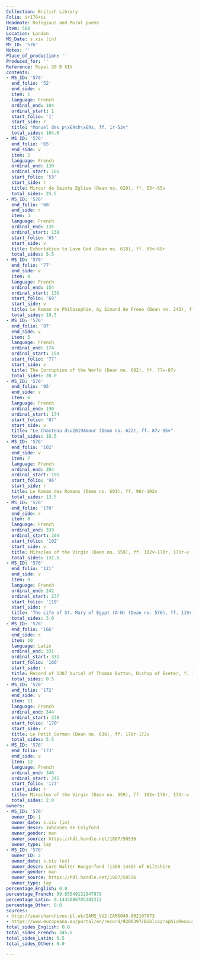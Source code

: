 ```yaml
---
Collection: British Library
Folia: i+176+ii
Headnote: Religious and Moral poems
Item: 588
Location: London
MS_Date: s.xiv (in)
MS_ID: '576'
Notes: ''
Place_of_production: ''
Produced_for: ''
Reference: Royal 20 B XIV
contents:
- MS_ID: '576'
  end_folio: '52'
  end_side: v
  item: 1
  language: French
  ordinal_end: 104
  ordinal_start: 1
  start_folio: '1'
  start_side: r
  title: "Manuel des p\xE9ch\xE9s, ff. 1r-52v"
  total_sides: 104.0
- MS_ID: '576'
  end_folio: '65'
  end_side: v
  item: 2
  language: French
  ordinal_end: 130
  ordinal_start: 105
  start_folio: '53'
  start_side: r
  title: Mirour de Seinte Eglise (Dean no. 629), ff. 53r-65v
  total_sides: 25.5
- MS_ID: '576'
  end_folio: '68'
  end_side: r
  item: 3
  language: French
  ordinal_end: 135
  ordinal_start: 130
  start_folio: '65'
  start_side: v
  title: Exhortation to Love God (Dean no. 618), ff. 65v-68r
  total_sides: 5.5
- MS_ID: '576'
  end_folio: '77'
  end_side: v
  item: 4
  language: French
  ordinal_end: 154
  ordinal_start: 136
  start_folio: '68'
  start_side: v
  title: Le Roman de Philosophie, by Simund de Frene (Dean no. 243), ff. 68v-77v
  total_sides: 18.5
- MS_ID: '576'
  end_folio: '87'
  end_side: v
  item: 5
  language: French
  ordinal_end: 174
  ordinal_start: 154
  start_folio: '77'
  start_side: v
  title: The Corruption of the World (Dean no. 602), ff. 77v-87v
  total_sides: 20.0
- MS_ID: '576'
  end_folio: '95'
  end_side: v
  item: 6
  language: French
  ordinal_end: 190
  ordinal_start: 174
  start_folio: '87'
  start_side: v
  title: "Le Chasteau d\u2019Amour (Dean no. 622), ff. 87v-95v"
  total_sides: 16.5
- MS_ID: '576'
  end_folio: '102'
  end_side: v
  item: 7
  language: French
  ordinal_end: 204
  ordinal_start: 191
  start_folio: '96'
  start_side: r
  title: Le Roman des Romans (Dean no. 601), ff. 96r-102v
  total_sides: 13.5
- MS_ID: '576'
  end_folio: '170'
  end_side: r
  item: 8
  language: French
  ordinal_end: 339
  ordinal_start: 204
  start_folio: '102'
  start_side: v
  title: Miracles of the Virgin (Dean no. 559), ff. 102v-170r, 173r-v
  total_sides: 131.5
- MS_ID: '576'
  end_folio: '121'
  end_side: v
  item: 9
  language: French
  ordinal_end: 242
  ordinal_start: 237
  start_folio: '119'
  start_side: r
  title: 'The Life of St. Mary of Egypt (A-N) (Dean no. 576), ff. 119r-121v '
  total_sides: 3.0
- MS_ID: '576'
  end_folio: '166'
  end_side: r
  item: 10
  language: Latin
  ordinal_end: 331
  ordinal_start: 331
  start_folio: '166'
  start_side: r
  title: Record of 1307 burial of Thomas Button, Bishop of Exeter, f. 166r
  total_sides: 0.5
- MS_ID: '576'
  end_folio: '172'
  end_side: v
  item: 11
  language: French
  ordinal_end: 344
  ordinal_start: 339
  start_folio: '170'
  start_side: r
  title: Le Petit Sermon (Dean no. 636), ff. 170r-172v
  total_sides: 5.5
- MS_ID: '576'
  end_folio: '173'
  end_side: v
  item: 12
  language: French
  ordinal_end: 346
  ordinal_start: 345
  start_folio: '173'
  start_side: r
  title: Miracles of the Virgin (Dean no. 559), ff. 102v-170r, 173r-v
  total_sides: 2.0
owners:
- MS_ID: '576'
  owner_ID: 1
  owner_date: s.xiv (in)
  owner_descr: Johannes de Colyford
  owner_gender: man
  owner_source: https://hdl.handle.net/1887/50536
  owner_type: lay
- MS_ID: '576'
  owner_ID: 2
  owner_date: s.xiv (ex)
  owner_descr: Lord Walter Hungerford (1368-1449) of Wiltshire
  owner_gender: man
  owner_source: https://hdl.handle.net/1887/50536
  owner_type: lay
percentage_English: 0.0
percentage_French: 99.85549132947979
percentage_Latin: 0.1445086705202312
percentage_Other: 0.0
sources:
- http://searcharchives.bl.uk/IAMS_VU2:IAMS040-002107673
- https://www.europeana.eu/portal/en/record/9200397/BibliographicResource_3000126277910.html
total_sides_English: 0.0
total_sides_French: 345.5
total_sides_Latin: 0.5
total_sides_Other: 0.0

---
```

